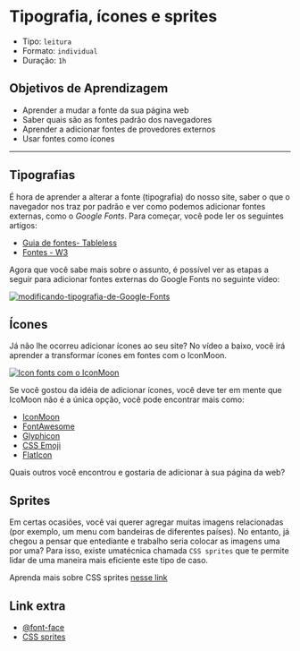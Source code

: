 # Tipografia, ícones e sprites

- Tipo: `leitura`
- Formato: `individual`
- Duração: `1h`

## Objetivos de Aprendizagem

- Aprender a mudar a fonte da sua página web
- Saber quais são as fontes padrão dos navegadores
- Aprender a adicionar fontes de provedores externos
- Usar fontes como ícones

***

## Tipografias

É hora de aprender a alterar a fonte \(tipografia\) do nosso site, saber o que o
navegador nos traz por padrão e ver como podemos adicionar fontes externas, como
o _Google Fonts_. Para começar, você pode ler os seguintes artigos:

- [Guia de fontes-
  Tableless](https://tableless.com.br/um-guia-completo-de-tipografia-para-a-web/)
- [Fontes - W3](https://www.w3.org/Style/Examples/007/fonts.pt_BR.html)

Agora que você sabe mais sobre o assunto, é possível ver as etapas a seguir para
adicionar fontes externas do Google Fonts no seguinte vídeo:

[![modificando-tipografia-de-Google-Fonts](https://img.youtube.com/vi/G78zXwl2Gu8/hqdefault.jpg)](https://www.youtube.com/watch?v=G78zXwl2Gu8)

## Ícones

Já não lhe ocorreu adicionar ícones ao seu site? No vídeo a baixo, você irá
aprender a transformar ícones em fontes com o IconMoon.

[![Icon fonts com o
IconMoon](https://img.youtube.com/vi/3JpPGX9dp7s/hqdefault.jpg)](https://www.youtube.com/watch?v=3JpPGX9dp7s)

Se você gostou da idéia de adicionar ícones, você deve ter em mente que IcoMoon
não é a única opção, você pode encontrar mais como:

- [IconMoon](https://icomoon.io/)
- [FontAwesome](http://fontawesome.io/)
- [Glyphicon](http://glyphicons.com/)
- [CSS Emoji](https://afeld.github.io/emoji-css/)
- [FlatIcon](https://www.flaticon.com/)

Quais outros você encontrou e gostaria de adicionar à sua página da web?

## Sprites

Em certas ocasiões, você vai querer agregar muitas imagens relacionadas (por exemplo, um menu com bandeiras de diferentes países). No entanto, já chegou a pensar que entediante e trabalho seria colocar as imagens uma por uma? Para isso, existe umatécnica chamada `CSS sprites` que te permite lidar de uma maneira mais eficiente este tipo de caso. 

Aprenda mais sobre CSS sprites [nesse link](https://www.w3schools.com/css/css_image_sprites.asp)

## Link extra

- [@font-face](https://tableless.com.br/font-face-fonts-externas-na-web/)
- [CSS sprites](https://css-tricks.com/css-sprites/)